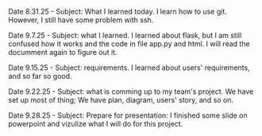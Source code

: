 Date 8.31.25 - Subject: What I learned today. I learn how to use git. However, I still have some problem with ssh.

Date 9.7.25 - Subject: what I learned. I learned about flask, but I am still confused how it works and the code in file app.py and html. I will read the documment again to figure out it.

Date 9.15.25 - Subject: requirements. I learned about users' requirements, and so far so good.

Date 9.22.25 - Subject: what is comming up to my team's project. We have set up most of thing; We have plan, diagram, users' story, and so on.

Date 9.28.25 - Subject: Prepare for presentation: I finished some slide on powerpoint and vizulize what I will do for this project.
